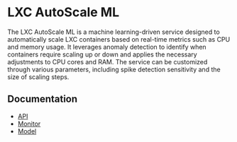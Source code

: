 # LXC AutoScale ML

The LXC AutoScale ML is a machine learning-driven service designed to automatically scale LXC containers based on real-time metrics such as CPU and memory usage. It leverages anomaly detection to identify when containers require scaling up or down and applies the necessary adjustments to CPU cores and RAM. The service can be customized through various parameters, including spike detection sensitivity and the size of scaling steps.

## Documentation

- [API](https://github.com/fabriziosalmi/proxmox-lxc-autoscale/blob/main/docs/lxc_autoscale_api.md)
- [Monitor](https://github.com/fabriziosalmi/proxmox-lxc-autoscale/blob/main/docs/lxc_monitor.md)
- [Model](https://github.com/fabriziosalmi/proxmox-lxc-autoscale/blob/main/docs/lxc_model.md)
